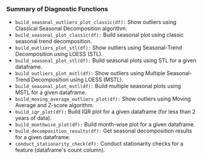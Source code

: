 ### Summary of Diagnostic Functions
* `build_seasonal_outliers_plot_classic(df):` Show outliers using Classical Seasonal Decomposition algorithm.
* `build_seasonal_plot_classic(df):` Build seasonal plot using classic seasonal trend decomposition.
* `build_outliers_plot_stl(df):` Show outliers using Seasonal-Trend Decomposition using LOESS (STL).
* `build_seasonal_plot_stl(df):` Build seasonal plots using STL for a given dataframe.
* `build_outliers_plot_mstl(df):` Show outliers using Multiple Seasonal-Trend Decomposition using LOESS (MSTL).
* `build_seasonal_plot_mstl(df):` Build multiple seasonal plots using MSTL for a given dataframe.
* `build_moving_average_outliers_plot(df):` Show outliers using Moving Average and Z-score algorithm.
* `build_iqr_plot(df):` Build IQR plot for a given dataframe (for less than 2 years of data).
* `build_monthwise_plot(df):` Build month-wise plot for a given dataframe.
* `build_decomposition_results(df):` Get seasonal decomposition results for a given dataframe.
* `conduct_stationarity_check(df):` Conduct stationarity checks for a feature (dataframe's count column).